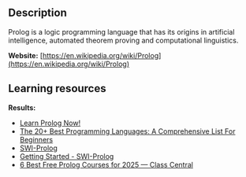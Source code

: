 ## Description
Prolog is a logic programming language that has its origins in artificial intelligence, automated theorem proving and computational linguistics.

**Website:** [https://en.wikipedia.org/wiki/Prolog](https://en.wikipedia.org/wiki/Prolog)

## Learning resources
**Results:**

* [Learn Prolog Now!](https://lpn.swi-prolog.org/lpnpage.php?pageid=top)
* [The 20+ Best Programming Languages: A Comprehensive List For Beginners](https://shrine-dev-node02.catalyst.harvard.edu/the-20-best-programming-languages-a-comprehensive-list-for-beginners)
* [SWI-Prolog](https://www.swi-prolog.org/)
* [Getting Started - SWI-Prolog](https://www.swi-prolog.org/GetStarted.html)
* [6 Best Free Prolog Courses for 2025 — Class Central](https://www.classcentral.com/report/best-free-prolog-courses/)


